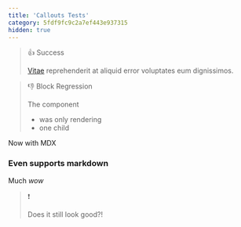 ```yaml
---
title: 'Callouts Tests'
category: 5fdf9fc9c2a7ef443e937315
hidden: true
---
```


> 👍 Success
>
> <a href="http://www.google.com">Vitae</a> <span>reprehenderit</span> at aliquid error voluptates eum dignissimos.

> 👎 Block Regression
>
> The component
>
> - was only rendering
> - one child

<Callout theme="error" icon="🔥">
Now with MDX

### Even supports markdown

Much _wow_
</Callout>

> ❗
>
> Does it still look good?!
